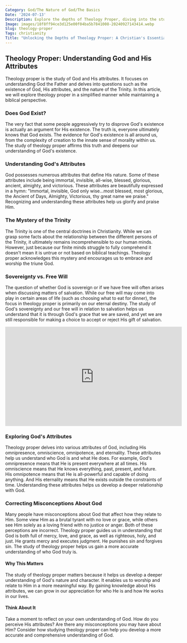 ```yaml
---
Category: God/The Nature of God/The Basics
Date: '2024-07-13'
Description: Explore the depths of Theology Proper, diving into the study of God's nature, attributes, and existence in this enlightening article.
Image: images/18f8ff94ce3d125e00f04ba5b7841008-20240927143414.webp
Slug: theology-proper
Tags: christianity
Title: "Unlocking the Depths of Theology Proper: A Christian's Essential Guide"
---
```


## Theology Proper: Understanding God and His Attributes

Theology proper is the study of God and His attributes. It focuses on understanding God the Father and delves into questions such as the existence of God, His attributes, and the nature of the Trinity. In this article, we will explore theology proper in a simplified manner while maintaining a biblical perspective.

### Does God Exist?

The very fact that some people aggressively try to disprove God's existence is actually an argument for His existence. The truth is, everyone ultimately knows that God exists. The evidence for God's existence is all around us, from the complexity of creation to the innate sense of morality within us. The study of theology proper affirms this truth and deepens our understanding of God's existence.

### Understanding God's Attributes

God possesses numerous attributes that define His nature. Some of these attributes include being immortal, invisible, all-wise, blessed, glorious, ancient, almighty, and victorious. These attributes are beautifully expressed in a hymn: "Immortal, invisible, God only wise...most blessed, most glorious, the Ancient of Days, Almighty, Victorious, thy great name we praise." Recognizing and understanding these attributes help us glorify and praise Him.

### The Mystery of the Trinity

The Trinity is one of the central doctrines in Christianity. While we can grasp some facts about the relationship between the different persons of the Trinity, it ultimately remains incomprehensible to our human minds. However, just because our finite minds struggle to fully comprehend it doesn't mean it is untrue or not based on biblical teachings. Theology proper acknowledges this mystery and encourages us to embrace and worship the triune God.

### Sovereignty vs. Free Will

The question of whether God is sovereign or if we have free will often arises when discussing matters of salvation. While our free will may come into play in certain areas of life (such as choosing what to eat for dinner), the focus in theology proper is primarily on our eternal destiny. The study of God's sovereignty and our free will in relation to salvation helps us understand that it is through God's grace that we are saved, and yet we are still responsible for making a choice to accept or reject His gift of salvation.


<iframe width="560" height="315" src="https://www.youtube.com/embed/ad5FTJ07cKs" frameborder="0" allow="autoplay; encrypted-media" allowfullscreen></iframe>


### Exploring God's Attributes

Theology proper delves into various attributes of God, including His omnipresence, omniscience, omnipotence, and eternality. These attributes help us understand who God is and what He does. For example, God's omnipresence means that He is present everywhere at all times. His omniscience means that He knows everything, past, present, and future. His omnipotence means that He is all-powerful and capable of doing anything. And His eternality means that He exists outside the constraints of time. Understanding these attributes helps us develop a deeper relationship with God.

### Correcting Misconceptions About God

Many people have misconceptions about God that affect how they relate to Him. Some view Him as a brutal tyrant with no love or grace, while others see Him solely as a loving friend with no justice or anger. Both of these perceptions are incorrect. Theology proper guides us in understanding that God is both full of mercy, love, and grace, as well as righteous, holy, and just. He grants mercy and executes judgment. He punishes sin and forgives sin. The study of theology proper helps us gain a more accurate understanding of who God truly is.

#### Why This Matters

The study of theology proper matters because it helps us develop a deeper understanding of God's nature and character. It enables us to worship and relate to Him in a more meaningful way. By gaining knowledge about His attributes, we can grow in our appreciation for who He is and how He works in our lives.

#### Think About It

Take a moment to reflect on your own understanding of God. How do you perceive His attributes? Are there any misconceptions you may have about Him? Consider how studying theology proper can help you develop a more accurate and comprehensive understanding of God.